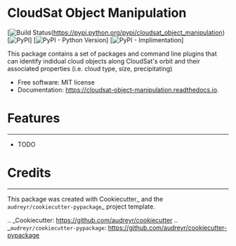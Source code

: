 # CloudSat Object Manipulation

[![Build Status](https://img.shields.io/pypi/v/cloudsat_object_manipulation.svg?branch=master)(https://pypi.python.org/pypi/cloudsat_object_manipulation)
[![PyPI](https://pypi.python.org/pypi/cloudsat_object_manipulation)]
[![PyPI - Python Version](https://pypi.python.org/pypi/cloudsat_object_manipulation)]
[![PyPI - Implimentation](https://pypi.python.org/pypi/cloudsat_object_manipulation)]


This package contains a set of packages and command line plugins that can identify indidual cloud objects along CloudSat's orbit and their associated properties (i.e. cloud type, size, precipitating)


* Free software: MIT license
* Documentation: https://cloudsat-object-manipulation.readthedocs.io.

# Features
--------

* TODO

# Credits
-------

This package was created with Cookiecutter_ and the `audreyr/cookiecutter-pypackage`_ project template.

.. _Cookiecutter: https://github.com/audreyr/cookiecutter
.. _`audreyr/cookiecutter-pypackage`: https://github.com/audreyr/cookiecutter-pypackage
